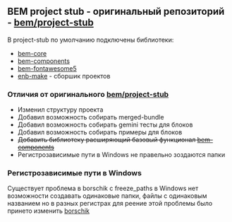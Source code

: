 ## BEM project stub - оригинальный репозиторий - [bem/project-stub](https://github.com/bem/project-stub)

В project-stub по умолчанию подключены библиотеки:
* [bem-core](https://ru.bem.info/libs/bem-core/)
* [bem-components](https://ru.bem.info/libs/bem-components/)
* [bem-fontawesome5](https://github.com/b1tc0re/bem-fontawesome5)
* [enb-make](https://github.com/b1tc0re/enb-make) - сборшик проектов

### Отличия от оригинального [bem/project-stub](https://github.com/bem/project-stub)
* Изменил структуру проекта
* Добавил возможность собирать merged-bundle
* Добавил возможность собирать gemini тесты для блоков
* Добавил возможность собирать примеры для блоков
* ~~Добавить библиотеку расширяющий базовый функционал [bem-components](https://ru.bem.info/libs/bem-components/)~~
* Регистрозависимые пути в Windows не правельно зоздаются папки

### Регистрозависимые пути в Windows
Существует проблема в borschik с freeze_paths в Windows нет возможности создавать одинаковые папки, файлы с одинаковым 
названием но в разных регистрах для реение этой проблемы было принето изменить [borschik](https://github.com/b1tc0re/borschik/commit/91208480eedcd2bfd98397018aac8664ff343dde)
